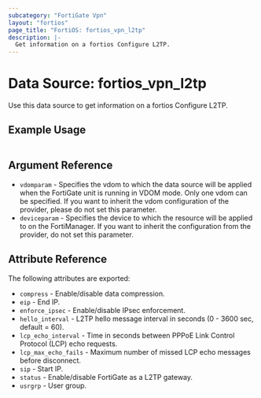 ```yaml
---
subcategory: "FortiGate Vpn"
layout: "fortios"
page_title: "FortiOS: fortios_vpn_l2tp"
description: |-
  Get information on a fortios Configure L2TP.
---
```


# Data Source: fortios_vpn_l2tp
Use this data source to get information on a fortios Configure L2TP.


## Example Usage

```hcl

```

## Argument Reference

* `vdomparam` - Specifies the vdom to which the data source will be applied when the FortiGate unit is running in VDOM mode. Only one vdom can be specified. If you want to inherit the vdom configuration of the provider, please do not set this parameter.
* `deviceparam` - Specifies the device to which the resource will be applied to on the FortiManager. If you want to inherit the configuration from the provider, do not set this parameter.

## Attribute Reference

The following attributes are exported:

* `compress` - Enable/disable data compression.
* `eip` - End IP.
* `enforce_ipsec` - Enable/disable IPsec enforcement.
* `hello_interval` - L2TP hello message interval in seconds (0 - 3600 sec, default = 60).
* `lcp_echo_interval` - Time in seconds between PPPoE Link Control Protocol (LCP) echo requests.
* `lcp_max_echo_fails` - Maximum number of missed LCP echo messages before disconnect.
* `sip` - Start IP.
* `status` - Enable/disable FortiGate as a L2TP gateway.
* `usrgrp` - User group.
